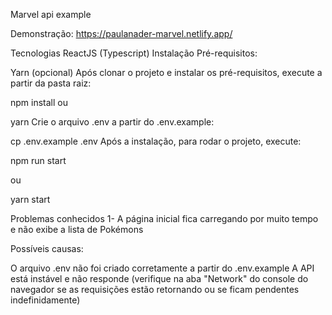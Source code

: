 Marvel api example

Demonstração: https://paulanader-marvel.netlify.app/

Tecnologias
ReactJS (Typescript)
Instalação
Pré-requisitos:

Yarn (opcional)
Após clonar o projeto e instalar os pré-requisitos, execute a partir da pasta raiz:

npm install
ou

yarn
Crie o arquivo .env a partir do .env.example:

cp .env.example .env
Após a instalação, para rodar o projeto, execute:

npm run start

ou

yarn start

Problemas conhecidos
1- A página inicial fica carregando por muito tempo e não exibe a lista de Pokémons

Possíveis causas:

O arquivo .env não foi criado corretamente a partir do .env.example
A API está instável e não responde (verifique na aba "Network" do console do navegador se as requisições estão retornando ou se ficam pendentes indefinidamente)
